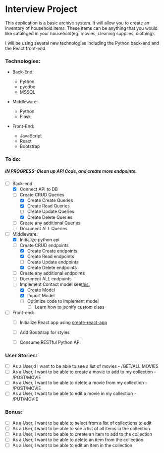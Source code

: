 # Interview Project

This application is a basic archive system. It will allow you to create an inventory of household items. These items can be anything that you would like cataloged in your household(eg: movies, cleaning supplies, clothing).

I will be using several new technologies including the Python back-end and the React front-end.



### Technologies:

* Back-End:
  * Python
  * pyodbc
  * MSSQL

* Middleware:
  * Python
  * Flask

* Front-End:
  * JavaScript
  * React
  * Bootstrap

### To do:
##### IN PROGRESS: Clean up API Code, and create more endpoints.


- [ ] Back-end
  - [x] Connect API to DB
  - [ ] Create CRUD Queries
    - [x] Create Create Queries
    - [x] Create Read Queries
    - [ ] Create Update Queries
    - [x] Create Delete Queries
  - [ ] Create any additional Queries
  - [ ] Document ALL Queries

- [ ] Middleware: 
  - [x] Initialize python api
  - [ ] Create CRUD endpoints
    - [x] Create Create endpoints
    - [x] Create Read endpoints
    - [ ] Create Update endpoints
    - [x] Create Delete endpoints
  - [ ] Create any additional endpoints
  - [ ] Document ALL endpoints
  - [ ] Implement Contact model see<a href='https://kite.com/python/docs/flask.jsonify'>this.</a>
    - [x] Create Model
    - [x] Import Model
    - [ ] Optimize code to implement model 
      - [ ] Learn how to jsonify custom class
   
- [ ] Front-end:
  - [ ] Initialize React app using <a href="https://github.com/facebookincubator/create-react-app#create-react-app--">create-react-app</a>
  - [ ] Add Bootstrap for styles
  - [ ] Consume RESTful Python API
 

### User Stories:

- [ ] As a User,d I want to be able to see a list of movies - /GET/ALL MOVIES
- [ ] As a User, I want to be able to create a movie to add to my collection - /POST/MOVIE
- [ ] As a User, I want to be able to delete a movie from my collection - /POST/MOVIE
- [ ] As a User, I want to be able to edit a movie in my collection - /PUT/MOVIE

### Bonus:
- [ ] As a User, I want to be able to select from a list of collections to edit
- [ ] As a User, I want to be able to see a list of all items in the collection
- [ ] As a User, I want to be able to create an item to add to the collection
- [ ] As a User, I want to be able to delete an item from the collection
- [ ] As a User, I want to be able to edit an item in the collection
